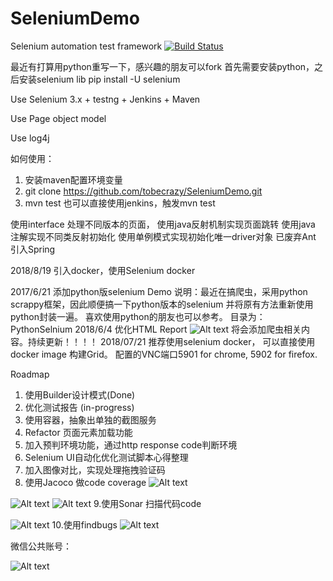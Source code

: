 # SeleniumDemo
Selenium automation test framework
[![Build Status](https://www.travis-ci.org/tobecrazy/SeleniumDemo.svg?branch=master)](https://www.travis-ci.org/tobecrazy/SeleniumDemo) 

最近有打算用python重写一下，感兴趣的朋友可以fork
首先需要安装python，之后安装selenium lib
pip install -U selenium


Use Selenium 3.x  + testng + Jenkins + Maven 

Use Page object model

Use log4j

如何使用：
1. 安装maven配置环境变量
2. git clone  https://github.com/tobecrazy/SeleniumDemo.git
3. mvn test
也可以直接使用jenkins，触发mvn test

使用interface 处理不同版本的页面，
使用java反射机制实现页面跳转
使用java 注解实现不同类反射初始化
使用单例模式实现初始化唯一driver对象
已废弃Ant
引入Spring

2018/8/19
引入docker，使用Selenium docker

2017/6/21
添加python版selenium Demo
说明：最近在搞爬虫，采用python scrappy框架，因此顺便搞一下python版本的selenium
并将原有方法重新使用python封装一遍。
喜欢使用python的朋友也可以参考。
目录为：PythonSelnium 
2018/6/4
优化HTML Report
![Alt text](https://github.com/tobecrazy/SeleniumDemo/blob/master/Report.gif  "HTML Report") 
将会添加爬虫相关内容。持续更新！！！！
2018/07/21
推荐使用selenium docker， 可以直接使用docker image 构建Grid。
配置的VNC端口5901 for chrome, 5902 for firefox.

Roadmap
1. 使用Builder设计模式(Done)
2. 优化测试报告 (in-progress)
3. 使用容器，抽象出单独的截图服务
4. Refactor 页面元素加载功能
5. 加入预判环境功能，通过http response code判断环境
6. Selenium UI自动化优化测试脚本心得整理
7. 加入图像对比，实现处理拖拽验证码
8. 使用Jacoco 做code coverage
![Alt text](https://github.com/tobecrazy/SeleniumDemo/blob/master/code%20coverage.png "Snapshot")

![Alt text](https://github.com/tobecrazy/Demo/blob/master/jenkins.png  "Snapshot")
![Alt text](https://github.com/tobecrazy/SeleniumDemo/blob/master/Jenkins%20code%20coverage%20.png  "Snapshot")
9.使用Sonar 扫描代码code

![Alt text](https://github.com/tobecrazy/SeleniumDemo/blob/master/sonar.png  "Snapshot")
10.使用findbugs
![Alt text](https://github.com/tobecrazy/Demo/blob/master/findbugs.png  "Snapshot") 

微信公共账号：

![Alt text](https://github.com/tobecrazy/Demo/blob/master/weixin.gif  "weixin")

